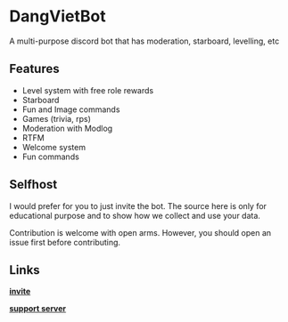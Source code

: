 # DangVietBot

A multi-purpose discord bot that has moderation, starboard, levelling, etc

## Features
- Level system with free role rewards
- Starboard
- Fun and Image commands 
- Games (trivia, rps)
- Moderation with Modlog
- RTFM
- Welcome system 
- Fun commands 

## Selfhost
I would prefer for you to just invite the bot. The source here is only for educational purpose and to show how we collect and use your data.

Contribution is welcome with open arms. However, you should open an issue first before contributing.

## Links
[**invite**](https://discord.com/oauth2/authorize?client_id=875589545532485682&permissions=1237420731614&scope=bot%20applications.commands)

[**support server**](https://discord.gg/cnydBRnHU9)